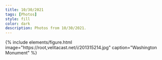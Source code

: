 ```yaml
---
title: 10/30/2021
tags: [Photos]
style: fill
color: dark
description: Photos from 10/30/2021.
---
```


{% include elements/figure.html image="https://root,velitacast.net/i/201315214.jpg" caption="Washington Monument" %}
